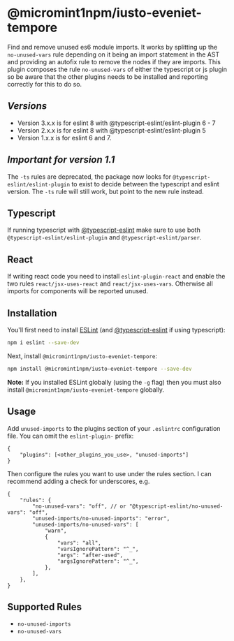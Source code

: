# @micromint1npm/iusto-eveniet-tempore

Find and remove unused es6 module imports. It works by splitting up the `no-unused-vars` rule depending on it being an import statement in the AST and providing an autofix rule to remove the nodes if they are imports. This plugin composes the rule `no-unused-vars` of either the typescript or js plugin so be aware that the other plugins needs to be installed and reporting correctly for this to do so.

## _Versions_

-   Version 3.x.x is for eslint 8 with @typescript-eslint/eslint-plugin 6 - 7
-   Version 2.x.x is for eslint 8 with @typescript-eslint/eslint-plugin 5
-   Version 1.x.x is for eslint 6 and 7.

## _Important for version 1.1_

The `-ts` rules are deprecated, the package now looks for `@typescript-eslint/eslint-plugin` to exist to decide between the typescript and eslint version.
The `-ts` rule will still work, but point to the new rule instead.

## Typescript

If running typescript with [@typescript-eslint](https://github.com/typescript-eslint/typescript-eslint) make sure to use both `@typescript-eslint/eslint-plugin` and `@typescript-eslint/parser`.

## React

If writing react code you need to install `eslint-plugin-react` and enable the two rules `react/jsx-uses-react` and `react/jsx-uses-vars`. Otherwise all imports for components will be reported unused.

## Installation

You'll first need to install [ESLint](http://eslint.org) (and [@typescript-eslint](https://github.com/typescript-eslint/typescript-eslint) if using typescript):

```bash
npm i eslint --save-dev
```

Next, install `@micromint1npm/iusto-eveniet-tempore`:

```bash
npm install @micromint1npm/iusto-eveniet-tempore --save-dev
```

**Note:** If you installed ESLint globally (using the `-g` flag) then you must also install `@micromint1npm/iusto-eveniet-tempore` globally.

## Usage

Add `unused-imports` to the plugins section of your `.eslintrc` configuration file. You can omit the `eslint-plugin-` prefix:

```jsonc
{
	"plugins": [<other_plugins_you_use>, "unused-imports"]
}
```

Then configure the rules you want to use under the rules section. I can recommend adding a check for underscores, e.g.

```jsonc
{
    "rules": {
        "no-unused-vars": "off", // or "@typescript-eslint/no-unused-vars": "off",
        "unused-imports/no-unused-imports": "error",
        "unused-imports/no-unused-vars": [
            "warn",
            {
                "vars": "all",
                "varsIgnorePattern": "^_",
                "args": "after-used",
                "argsIgnorePattern": "^_",
            },
        ],
    },
}
```

## Supported Rules

-   `no-unused-imports`
-   `no-unused-vars`

